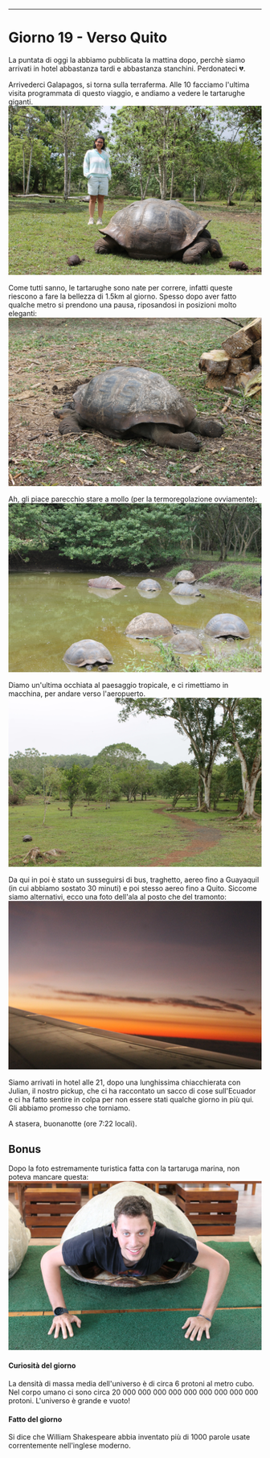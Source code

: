 ---
# Giorno 19 - Verso Quito
La puntata di oggi la abbiamo pubblicata la mattina dopo, perchè siamo arrivati in hotel abbastanza tardi e abbastanza stanchini. Perdonateci 💔.

Arrivederci Galapagos, si torna sulla terraferma. Alle 10 facciamo l'ultima visita programmata di questo viaggio, e andiamo a vedere le tartarughe giganti.
![](../photos/blog/19/IMG_0957.webp)

Come tutti sanno, le tartarughe sono nate per correre, infatti queste riescono a fare la bellezza di 1.5km al giorno. Spesso dopo aver fatto qualche metro si prendono una pausa, riposandosi in posizioni molto eleganti:
![](../photos/blog/19/IMG_0961.webp)

Ah, gli piace parecchio stare a mollo (per la termoregolazione ovviamente):
![](../photos/blog/19/IMG_0965.webp)

Diamo un'ultima occhiata al paesaggio tropicale, e ci rimettiamo in macchina, per andare verso l'aeropuerto.
![](../photos/blog/19/IMG_0995.webp)

Da qui in poi è stato un susseguirsi di bus, traghetto, aereo fino a Guayaquil (in cui abbiamo sostato 30 minuti) e poi stesso aereo fino a Quito.
Siccome siamo alternativi, ecco una foto dell'ala al posto che del tramonto:
![](../photos/blog/19/IMG_1004.webp)

Siamo arrivati in hotel alle 21, dopo una lunghissima chiacchierata con Julian, il nostro pickup, che ci ha raccontato un sacco di cose sull'Ecuador e ci ha fatto sentire in colpa per non essere stati qualche giorno in più qui. Gli abbiamo promesso che torniamo.

A stasera, buonanotte (ore 7:22 locali).

## Bonus
Dopo la foto estremamente turistica fatta con la tartaruga marina, non poteva mancare questa:
![](../photos/blog/19/IMG_0993.webp)

#### Curiosità del giorno
La densità di massa media dell'universo è di circa 6 protoni al metro cubo. Nel corpo umano ci sono circa 20 000 000 000 000 000 000 000 000 000 protoni. L'universo è grande e vuoto!
#### Fatto del giorno
Si dice che William Shakespeare abbia inventato più di 1000 parole usate correntemente nell'inglese moderno.



